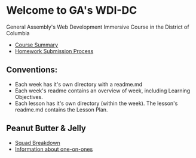 # Welcome to GA's WDI-DC
General Assembly's Web Development Immersive Course in the District of Columbia

- [Course Summary](SUMMARY.md)
- [Homework Submission Process](homework-submission-process.md)

## Conventions:
- Each week has it's own directory with a readme.md
- Each week's readme contains an overview of week, including Learning Objectives.
- Each lesson has it's own directory (within the week). The lesson's readme.md contains the Lesson Plan.

## Peanut Butter & Jelly
- [Squad Breakdown](squads.md)
- [Information about one-on-ones](one-on-ones/)
